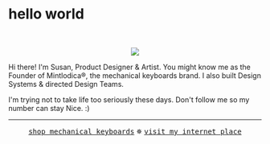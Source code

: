# hello world

<br>

<p align="center">
  <a href="https://bysusanlin.com/drink-coffee-before-go/"><img src="https://bysusanlin.com/sprite-v.png"></a>
</p>

<p>
  Hi there! I'm Susan, Product Designer & Artist. You might know me as the Founder of Mintlodica®, the mechanical keyboards brand. I also built Design Systems & directed Design Teams.
</p>

<p>
  I'm trying not to take life too seriously these days. Don't follow me so my number can stay Nice. :)
</p>

<hr>

<p align="center">
  <a href="https://mintlodica.com"><kbd>shop mechanical keyboards</kbd></a> ✵ <a href="https://bysusanlin.com"><kbd>visit my internet place</kbd></a>
</p>
